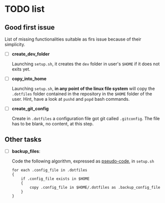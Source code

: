# TODO list

## Good first issue

List of missing functionalities suitable as firs issue because of their simplicity.

- [ ] **create_dev_folder**

    Launching `setup.sh`, it creates the `dev` folder in user's `$HOME` if it does not exits yet.

- [ ] **copy_into_home**

    Launching `setup.sh`, **in any point of the linux file system** will copy the `.dotfiles` folder contained in the repository in the `$HOME` folder of the user.
    Hint, have a look at `pushd` and `popd` bash commands.

- [ ] **create_git_config**

    Create in `.dotfiles` a configuration file got git called `.gitconfig`. The file has to be blank, no content, at this step.

## Other tasks

- [ ] **backup_files**:

    Code the following algorithm, expressed as [pseudo-code](https://en.wikipedia.org/wiki/Pseudocode), in `setup.sh`

    ```
    for each .config_file in .dotfiles
    {
        if .config_file exists in $HOME
        {
            copy .config_file in $HOME/.dotfiles as .backup_config_file
        }
    }
    ```
